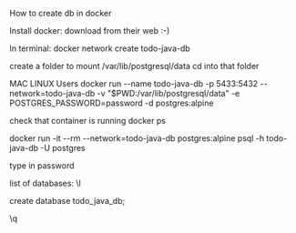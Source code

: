 How to create db in docker

Install docker:
download from their web :-)

In terminal:
docker network create todo-java-db

create a folder to mount /var/lib/postgresql/data
cd into that folder

MAC LINUX Users
docker run --name todo-java-db -p 5433:5432 --network=todo-java-db -v "$PWD:/var/lib/postgresql/data" -e POSTGRES_PASSWORD=password -d postgres:alpine

check that container is running
docker ps

docker run -it --rm --network=todo-java-db postgres:alpine psql -h todo-java-db -U postgres

type in password

list of databases:
\l

create database todo_java_db;

\q
